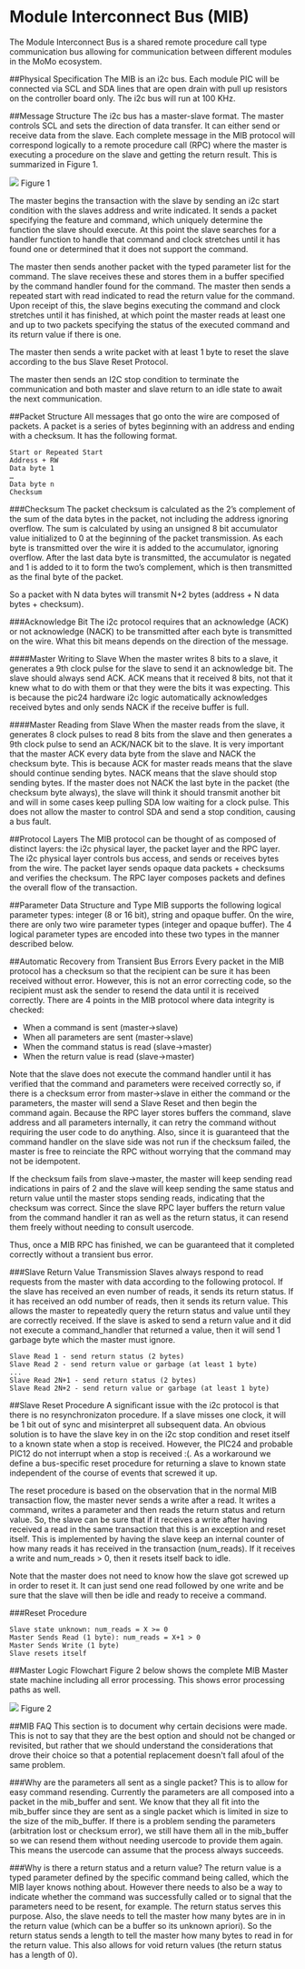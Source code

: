 # Module Interconnect Bus (MIB)
The Module Interconnect Bus is a shared remote procedure call type communication bus allowing for communication between different modules in the MoMo ecosystem. 

##Physical Specification
The MIB is an i2c bus.  Each module PIC will be connected via SCL and SDA lines that are open drain with pull up resistors on the controller board only.  The i2c bus will run at 100 KHz.  

##Message Structure
The i2c bus has a master-slave format.  The master controls SCL and sets the direction of data transfer.  It can either send or receive data from the slave.  Each complete message in the MIB protocol will correspond logically to a remote procedure call (RPC) where the master is executing a procedure on the slave and getting the return result.  This is summarized in Figure 1.

![](http://github.com/WellDone/MoMo-Firmware/wiki/MIB-Transaction-Flow.png)
Figure 1

The master begins the transaction with the slave by sending an i2c start condition with the slaves address and write indicated.  It sends a packet specifying the feature and command, which uniquely determine the function the slave should execute.   At this point the slave searches for a handler function to handle that command and clock stretches until it has found one or determined that it does not support the command.

The master then sends another packet with the typed parameter list for the command.  The slave receives these and stores them in a buffer specified by the command handler found for the command.  The master then sends a repeated start with read indicated to read the return value for the command.  Upon receipt of this, the slave begins executing the command and clock stretches until it has finished, at which point the master reads at least one and up to two packets specifying the status of the executed command and its return value if there is one.

The master then sends a write packet with at least 1 byte to reset the slave according to the bus Slave Reset Protocol.

The master then sends an I2C stop condition to terminate the communication and both master and slave return to an idle state to await the next communication. 

##Packet Structure
All messages that go onto the wire are composed of packets.  A packet is a series of bytes beginning with an address and ending with a checksum.   It has the following format.  
```
Start or Repeated Start
Address + RW
Data byte 1
…
Data byte n
Checksum
```

###Checksum
The packet checksum is calculated as the 2’s complement of the sum of the data bytes in the packet, not including the address ignoring overflow.  The sum is calculated by using an unsigned 8 bit accumulator value initialized to 0 at the beginning of the packet transmission.  As each byte is transmitted over the wire it is added to the accumulator, ignoring overflow.  After the last data byte is transmitted, the accumulator is negated and 1 is added to it to form the two’s complement, which is then transmitted as the final byte of the packet.  

So a packet with N data bytes will transmit N+2 bytes (address + N data bytes + checksum).  

###Acknowledge Bit
The i2c protocol requires that an acknowledge (ACK) or not acknowledge (NACK) to be transmitted after each byte is transmitted on the wire.  What this bit means depends on the direction of the message.

####Master Writing to Slave
When the master writes 8 bits to a slave, it generates a 9th clock pulse for the slave to send it an acknowledge bit.  The slave should always send ACK.  ACK means that it received 8 bits, not that it knew what to do with them or that they were the bits it was expecting.  This is because the pic24 hardware i2c logic automatically acknowledges received bytes and only sends NACK if the receive buffer is full.  

####Master Reading from Slave
When the master reads from the slave, it generates 8 clock pulses to read 8 bits from the slave and then generates a 9th clock pulse to send an ACK/NACK bit to the slave.  It is very important that the master ACK every data byte from the slave and NACK the checksum byte.  This is because ACK for master reads means that the slave should continue sending bytes.  NACK means that the slave should stop sending bytes.  If the master does not NACK the last byte in the packet (the checksum byte always), the slave will think it should transmit another bit and will in some cases keep pulling SDA low waiting for a clock pulse.  This does not allow the master to control SDA and send a stop condition, causing a bus fault. 

##Protocol Layers
The MIB protocol can be thought of as composed of distinct layers: the i2c physical layer, the packet layer and the RPC layer.  The i2c physical layer controls bus access, and sends or receives bytes from the wire.  The packet layer sends opaque data packets + checksums and verifies the checksum.  The RPC layer composes packets and defines the overall flow of the transaction.

##Parameter Data Structure and Type
MIB supports the following logical parameter types: integer (8 or 16 bit), string and opaque buffer.  On the wire, there are only two wire parameter types (integer and opaque buffer).  The 4 logical parameter types are encoded into these two types in the manner described below.  

##Automatic Recovery from Transient Bus Errors
Every packet in the MIB protocol has a checksum so that the recipient can be sure it has been received without error.  However, this is not an error correcting code, so the recipient must ask the sender to resend the data until it is received correctly.  There are 4 points in the MIB protocol where data integrity is checked:
* When a command is sent (master->slave)
* When all parameters are sent (master->slave)
* When the command status is read (slave->master)
* When the return value is read (slave->master)

Note that the slave does not execute the command handler until it has verified that the command and parameters were received correctly so, if there is a checksum error from master->slave in either the command or the parameters, the master will send a Slave Reset and then begin the command again.  Because the RPC layer stores buffers the command, slave address and all parameters internally, it can retry the command without requiring the user code to do anything.  Also, since it is guaranteed that the command handler on the slave side was not run if the checksum failed, the master is free to reinciate the RPC without worrying that the command may not be idempotent.  

If the checksum fails from slave->master, the master will keep sending read indications in pairs of 2 and the slave will keep sending the same status and return value until the master stops sending reads, indicating that the checksum was correct.  Since the slave RPC layer buffers the return value from the command handler it ran as well as the return status, it can resend them freely without needing to consult usercode.  

Thus, once a MIB RPC has finished, we can be guaranteed that it completed correctly without a transient bus error.  

###Slave Return Value Transmission
Slaves always respond to read requests from the master with data according to the following protocol.  If the slave has received an even number of reads, it sends its return status.  If it has received an odd number of reads, then it sends its return value.  This allows the master to repeatedly query the return status and value until they are correctly received.  If the slave is asked to send a return value and it did not execute a command_handler that returned a value, then it will send 1 garbage byte which the master must ignore.  

```
Slave Read 1 - send return status (2 bytes)
Slave Read 2 - send return value or garbage (at least 1 byte)
...
Slave Read 2N+1 - send return status (2 bytes)
Slave Read 2N+2 - send return value or garbage (at least 1 byte)
```

##Slave Reset Procedure
A significant issue with the i2c protocol is that there is no resynchronizaton procedure.  If a slave misses one clock, it will be 1 bit out of sync and misinterpret all subsequent data.  An obvious solution is to have the slave key in on the i2c stop condition and reset itself to a known state when a stop is received.  However, the PIC24 and probable PIC12 do not interrupt when a stop is received :(.  As a workaround we define a bus-specific reset procedure for returning a slave to known state independent of the course of events that screwed it up.  

The reset procedure is based on the observation that in the normal MIB transaction flow, the master never sends a write after a read.  It writes a command, writes a parameter and then reads the return status and return value.  So, the slave can be sure that if it receives a write after having received a read in the same transaction that this is an exception and reset itself.  This is implemented by having the slave keep an internal counter of how many reads it has received in the transaction (num_reads).  If it receives a write and num_reads > 0, then it resets itself back to idle.  

Note that the master does not need to know how the slave got screwed up in order to reset it.  It can just send one read followed by one write and be sure that the slave will then be idle and ready to receive a command.

###Reset Procedure
```
Slave state unknown: num_reads = X >= 0
Master Sends Read (1 byte): num_reads = X+1 > 0
Master Sends Write (1 byte)
Slave resets itself 
```

##Master Logic Flowchart
Figure 2 below shows the complete MIB Master state machine including all error processing.  This shows error processing paths as well.

![](http://github.com/WellDone/MoMo-Firmware/wiki/Master-State-Flowchart.png)
Figure 2

##MIB FAQ
This section is to document why certain decisions were made.  This is not to say that they are the best option and should not be changed or revisited, but rather that we should understand the considerations that drove their choice so that a potential replacement doesn't fall afoul of the same problem.

###Why are the parameters all sent as a single packet?
This is to allow for easy command resending.  Currently the parameters are all composed into a packet in the mib_buffer and sent.  We know that they all fit into the mib_buffer since they are sent as a single packet which is limited in size to the size of the mib_buffer.  If there is a problem sending the parameters (arbitration lost or checksum error), we still have them all in the mib_buffer so we can resend them without needing usercode to provide them again.  This means the usercode can assume that the process always succeeds.

###Why is there a return status and a return value?
The return value is a typed parameter defined by the specific command being called, which the MIB layer knows nothing about.  However there needs to also be a way to indicate whether the command was successfully called or to signal that the parameters need to be resent, for example.  The return status serves this purpose.  Also, the slave needs to tell the master how many bytes are in in the return value (which can be a buffer so its unknown apriori).  So the return status sends a length to tell the master how many bytes to read in for the return value.  This also allows for void return values (the return status has a length of 0).